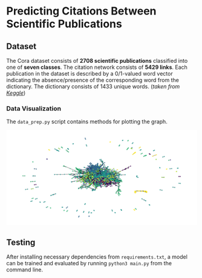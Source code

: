 # Predicting Citations Between Scientific Publications

## Dataset
The Cora dataset consists of **2708 scientific publications** classified into one of **seven classes**. The citation network consists of **5429 links**. Each publication in the dataset is described by a 0/1-valued word vector indicating the absence/presence of the corresponding word from the dictionary. The dictionary consists of 1433 unique words. (*taken from [Keggle](https://paperswithcode.com/dataset/cora)*)
### Data Visualization
The `data_prep.py` script contains methods for plotting the graph.

![Cora dataset plot](https://github.com/lkuresevic/sci-pub-link-prediction/blob/main/dataset_plot.png)
## Testing
After installing necessary dependencies from `requirements.txt`, a model can be trained and evaluated by running `python3 main.py` from the command line.
